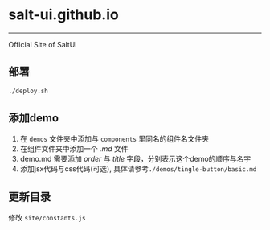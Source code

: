 # salt-ui.github.io
---
Official Site of SaltUI

## 部署

```sh
./deploy.sh
```

## 添加demo

1. 在 `demos` 文件夹中添加与 `components` 里同名的组件名文件夹
2. 在组件文件夹中添加一个 *.md* 文件
3. demo.md 需要添加 *order* 与 *title* 字段，分别表示这个demo的顺序与名字
4. 添加jsx代码与css代码(可选), 具体请参考`./demos/tingle-button/basic.md`

## 更新目录

修改 `site/constants.js`
